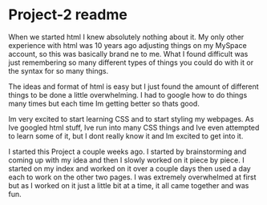 # Project-2 readme

When we started html I knew absolutely nothing about it.
My only other experience with html was 10 years ago adjusting things on my MySpace account, so this was basically brand ne to me.
What I found difficult was just remembering so many different types of things you could do with it or the syntax for so many things.

The ideas and format of html is easy but I just found the amount of different things to be done a little overwhelming. I had to google how to do things many times but each time Im getting better so thats good.

Im very excited to start learning CSS and to start styling my webpages. As Ive googled html stuff, Ive run into many CSS things and Ive even attempted to learn some of it, but I dont really know it and Im excited to get into it.

I started this Project a couple weeks ago. I started by brainstorming and coming up with my idea and then I slowly worked on it piece by piece. I started on my index and worked on it over a couple days then used a day each to work on the other two pages. I was extremely overwhelmed at first but as I worked on it just a little bit at a time, it all came together and was fun.

